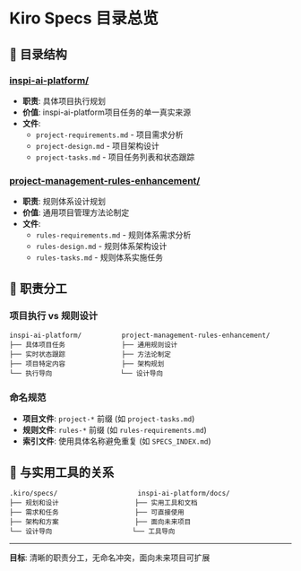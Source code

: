 # Kiro Specs 目录总览

## 📁 目录结构

### [inspi-ai-platform/](inspi-ai-platform/)
- **职责**: 具体项目执行规划
- **价值**: inspi-ai-platform项目任务的单一真实来源
- **文件**: 
  - `project-requirements.md` - 项目需求分析
  - `project-design.md` - 项目架构设计
  - `project-tasks.md` - 项目任务列表和状态跟踪

### [project-management-rules-enhancement/](project-management-rules-enhancement/)
- **职责**: 规则体系设计规划
- **价值**: 通用项目管理方法论制定
- **文件**: 
  - `rules-requirements.md` - 规则体系需求分析
  - `rules-design.md` - 规则体系架构设计
  - `rules-tasks.md` - 规则体系实施任务

## 🎯 职责分工

### 项目执行 vs 规则设计
```
inspi-ai-platform/          project-management-rules-enhancement/
├── 具体项目任务              ├── 通用规则设计
├── 实时状态跟踪              ├── 方法论制定  
├── 项目特定内容              ├── 架构规划
└── 执行导向                 └── 设计导向
```

### 命名规范
- **项目文件**: `project-*` 前缀 (如 `project-tasks.md`)
- **规则文件**: `rules-*` 前缀 (如 `rules-requirements.md`)
- **索引文件**: 使用具体名称避免重复 (如 `SPECS_INDEX.md`)

## 🔗 与实用工具的关系
```
.kiro/specs/                    inspi-ai-platform/docs/
├── 规划和设计                   ├── 实用工具和文档
├── 需求和任务                   ├── 可直接使用
├── 架构和方案                   ├── 面向未来项目
└── 设计导向                    └── 工具导向
```

---
**目标**: 清晰的职责分工，无命名冲突，面向未来项目可扩展